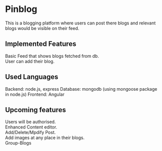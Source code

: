 # Pinblog

This is a blogging platform where users can post there blogs and relevant blogs would be visible on their feed.    

## Implemented Features

Basic Feed that shows blogs fetched from db.<br>
User can add their blog.

## Used Languages

Backend: node.js, express
Database: mongodb (using mongoose package in node.js)
Frontend: Angular 

## Upcoming features

Users will be authorised.<br>
Enhanced Content editor.<br>
Add/Delete/Mpdify Post.<br>
Add images at any place in their blogs.<br>
Group-Blogs
   
